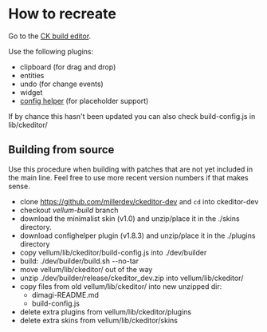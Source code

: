 How to recreate
=====

Go to the [CK build editor](http://ckeditor.com/builder).

Use the following plugins:
* clipboard (for drag and drop)
* entities
* undo (for change events)
* widget
* [config helper](http://ckeditor.com/addon/confighelper) (for placeholder support)

If by chance this hasn't been updated you can also check build-config.js in
lib/ckeditor/


## Building from source

Use this procedure when building with patches that are not yet included in the
main line. Feel free to use more recent version numbers if that makes sense.

- clone https://github.com/millerdev/ckeditor-dev and `cd` into ckeditor-dev
- checkout *vellum-build* branch
- download the minimalist skin (v1.0) and unzip/place it in the ./skins
  directory.
- download confighelper plugin (v1.8.3) and unzip/place it in the ./plugins
  directory
- copy vellum/lib/ckeditor/build-config.js into ./dev/builder
- build: ./dev/builder/build.sh --no-tar
- move vellum/lib/ckeditor/ out of the way
- unzip ./dev/builder/release/ckeditor_dev.zip into vellum/lib/ckeditor/
- copy files from old vellum/lib/ckeditor/ into new unzipped dir:
  - dimagi-README.md
  - build-config.js
- delete extra plugins from vellum/lib/ckeditor/plugins
- delete extra skins from vellum/lib/ckeditor/skins
